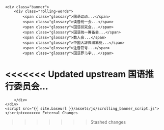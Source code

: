     <div class="banner">
        <div class="rolling-words">
            <span class="glossary">国语运动...</span>
			<span class="glossary">读音统一会...</span>
			<span class="glossary">国语研究会...</span>
            <span class="glossary">国语统一筹备会...</span>
            <span class="glossary">数人会...</span>
			<span class="glossary">中国大辞典编纂处...</span>
			<span class="glossary">注音符号...</span>
			<span class="glossary">国语罗马字...</span>
<<<<<<< Updated upstream
			<span class="glossary">国语推行委员会...</span>
        </div>
    </div>
    <script src="{{ site.baseurl }}/assets/js/scrolling_banner_script.js"></script>
=======
        </div>
    </div>
    <script src="{{ site.baseurl }}/assets/js/scrolling_banner_script.js"></script>>>>>>>> External Changes
>>>>>>> Stashed changes
